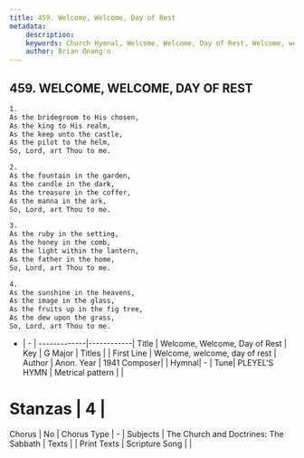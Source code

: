 ```yaml
---
title: 459. Welcome, Welcome, Day of Rest
metadata:
    description: 
    keywords: Church Hymnal, Welcome, Welcome, Day of Rest, Welcome, welcome, day of rest, 
    author: Brian Onang'o
---
```



## 459. WELCOME, WELCOME, DAY OF REST

```txt
1.
As the bridegroom to His chosen,
As the king to His realm,
As the keep unto the castle,
As the pilot to the helm,
So, Lord, art Thou to me.

2.
As the fountain in the garden,
As the candle in the dark,
As the treasure in the coffer,
As the manna in the ark,
So, Lord, art Thou to me.

3.
As the ruby in the setting,
As the honey in the comb,
As the light within the lantern,
As the father in the home,
So, Lord, art Thou to me.

4.
As the sunshine in the heavens,
As the image in the glass,
As the fruits up in the fig tree,
As the dew upon the grass,
So, Lord, art Thou to me.
```

- |   -  |
-------------|------------|
Title | Welcome, Welcome, Day of Rest |
Key | G Major |
Titles |  |
First Line | Welcome, welcome, day of rest |
Author |  Anon.
Year | 1941
Composer|  |
Hymnal|  - |
Tune| PLEYEL&#039;S HYMN |
Metrical pattern | |
# Stanzas | 4 |
Chorus | No |
Chorus Type | - |
Subjects | The Church and Doctrines: The Sabbath |
Texts |  |
Print Texts | 
Scripture Song |  |
  

